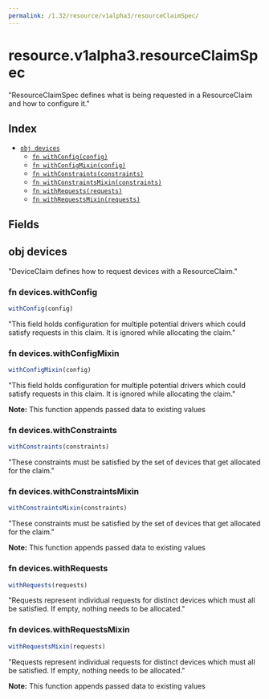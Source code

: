 ```yaml
---
permalink: /1.32/resource/v1alpha3/resourceClaimSpec/
---
```


# resource.v1alpha3.resourceClaimSpec

"ResourceClaimSpec defines what is being requested in a ResourceClaim and how to configure it."

## Index

* [`obj devices`](#obj-devices)
  * [`fn withConfig(config)`](#fn-deviceswithconfig)
  * [`fn withConfigMixin(config)`](#fn-deviceswithconfigmixin)
  * [`fn withConstraints(constraints)`](#fn-deviceswithconstraints)
  * [`fn withConstraintsMixin(constraints)`](#fn-deviceswithconstraintsmixin)
  * [`fn withRequests(requests)`](#fn-deviceswithrequests)
  * [`fn withRequestsMixin(requests)`](#fn-deviceswithrequestsmixin)

## Fields

## obj devices

"DeviceClaim defines how to request devices with a ResourceClaim."

### fn devices.withConfig

```ts
withConfig(config)
```

"This field holds configuration for multiple potential drivers which could satisfy requests in this claim. It is ignored while allocating the claim."

### fn devices.withConfigMixin

```ts
withConfigMixin(config)
```

"This field holds configuration for multiple potential drivers which could satisfy requests in this claim. It is ignored while allocating the claim."

**Note:** This function appends passed data to existing values

### fn devices.withConstraints

```ts
withConstraints(constraints)
```

"These constraints must be satisfied by the set of devices that get allocated for the claim."

### fn devices.withConstraintsMixin

```ts
withConstraintsMixin(constraints)
```

"These constraints must be satisfied by the set of devices that get allocated for the claim."

**Note:** This function appends passed data to existing values

### fn devices.withRequests

```ts
withRequests(requests)
```

"Requests represent individual requests for distinct devices which must all be satisfied. If empty, nothing needs to be allocated."

### fn devices.withRequestsMixin

```ts
withRequestsMixin(requests)
```

"Requests represent individual requests for distinct devices which must all be satisfied. If empty, nothing needs to be allocated."

**Note:** This function appends passed data to existing values